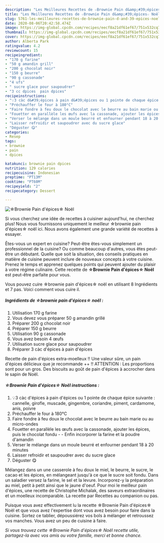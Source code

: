 ```yaml
---
description: "Les Meilleures Recettes de ☆Brownie Pain d&amp;#39;épices☆ Noël"
title: "Les Meilleures Recettes de ☆Brownie Pain d&amp;#39;épices☆ Noël"
slug: 5761-les-meilleures-recettes-de-brownie-pain-d-and-39-epices-noel
date: 2020-08-06T20:42:58.474Z
image: https://img-global.cpcdn.com/recipes/eecf8a21df61ef67/751x532cq70/☆brownie-pain-depices☆-noel-photo-principale-de-la-recette.jpg
thumbnail: https://img-global.cpcdn.com/recipes/eecf8a21df61ef67/751x532cq70/☆brownie-pain-depices☆-noel-photo-principale-de-la-recette.jpg
cover: https://img-global.cpcdn.com/recipes/eecf8a21df61ef67/751x532cq70/☆brownie-pain-depices☆-noel-photo-principale-de-la-recette.jpg
author: Alberta Park
ratingvalue: 4.2
reviewcount: 15
recipeingredient:
- "170 g farine"
- "50 g amandin grill"
- "200 g chocolat noir"
- "150 g beurre"
- "90 g cassonade"
- "4 ufs"
- " sucre glace pour saupoudrer"
- "3 cc dpices  pain dpices"
recipeinstructions:
- "💡3 càc d&#39;épices à pain d&#39;épices ou 1 pointe de chaque épice suivante : cannelle, girofle, muscade, gingembre, coriandre, piment, cardamome, anis, poivre"
- "Préchauffer le four à 180°C"
- "Faire fondre à feu doux le chocolat avec le beurre au bain marie ou au micro-ondes"
- "Fouetter en parallèle les œufs avec la cassonade, ajouter les épices, puis le chocolat fondu  Enfin incorporer la farine et la poudre d&#39;amandin"
- "Verser le mélange dans un moule beurré et enfourner pendant 18 à 20 minutes"
- "Laisser refroidir et saupoudrer avec du sucre glace"
- "Déguster 😋"
categories:
- Resep
tags:
- brownie
- pain
- dpices

katakunci: brownie pain dpices 
nutrition: 129 calories
recipecuisine: Indonesian
preptime: "PT13M"
cooktime: "PT60M"
recipeyield: "2"
recipecategory: Dessert

---
```



![☆Brownie Pain d&#39;épices☆ Noël](https://img-global.cpcdn.com/recipes/eecf8a21df61ef67/751x532cq70/☆brownie-pain-depices☆-noel-photo-principale-de-la-recette.jpg)

Si vous cherchez une idée de recettes à cuisiner aujourd'hui, ne cherchez plus! Nous vous fournissons uniquement le meilleur ☆brownie pain d&#39;épices☆ noël ici. Nous avons également une grande variété de recettes à essayer.

Êtes-vous un expert en cuisine? Peut-être êtes-vous simplement un professionnel de la cuisine? Ou comme beaucoup d'autres, vous êtes peut-être un débutant. Quelle que soit la situation, des conseils pratiques en matière de cuisine peuvent inclure de nouveaux concepts à votre cuisine. Prenez le temps et apprenez quelques points qui peuvent ajouter du plaisir à votre régime culinaire. Cette recette de <strong> ☆Brownie Pain d&#39;épices☆ Noël </strong> est peut-être parfaite pour vous.

<!--inarticleads1-->

Vous pouvez cuire ☆brownie pain d&#39;épices☆ noël en utilisant 8 Ingrédients et 7 pas. Voici comment vous cuire il.

##### Ingrédients de ☆brownie pain d&#39;épices☆ noël :

1. Utilisation 170 g farine
1. Vous devez vous préparer 50 g amandin grillé
1. Préparer 200 g chocolat noir
1. Préparer 150 g beurre
1. Utilisation 90 g cassonade
1. Vous avez besoin 4 œufs
1. Utilisation  sucre glace pour saupoudrer
1. Préparer 3 càc d&#39;épices à pain d&#39;épices


Recette de pain d&#39;épices extra-moelleux !! Une valeur sûre, un pain d&#39;épices délicieux que je recommande ++ !! ATTENTION : Les proportions sont pour un gros. Des biscuits au goût de pain d&#39;épices à accrocher dans le sapin de Noël. 

<!--inarticleads2-->

##### ☆Brownie Pain d&#39;épices☆ Noël instructions :

1. 💡3 càc d&#39;épices à pain d&#39;épices ou 1 pointe de chaque épice suivante : cannelle, girofle, muscade, gingembre, coriandre, piment, cardamome, anis, poivre
1. Préchauffer le four à 180°C
1. Faire fondre à feu doux le chocolat avec le beurre au bain marie ou au micro-ondes
1. Fouetter en parallèle les œufs avec la cassonade, ajouter les épices, puis le chocolat fondu -  - Enfin incorporer la farine et la poudre d&#39;amandin
1. Verser le mélange dans un moule beurré et enfourner pendant 18 à 20 minutes
1. Laisser refroidir et saupoudrer avec du sucre glace
1. Déguster 😋


Mélangez dans un une casserole à feu doux le miel, le beurre, le sucre, le cacao et les épices, en mélangeant jusqu&#39;à ce que le sucre soit fondu. Dans un saladier versez la farine, le sel et la levure. Incorporez-y la préparation au miel, petit à petit ainsi que le jaune d&#39;oeuf. Pour moi le meilleur pain d&#39;épices, une recette de Christophe Michalak, des saveurs extraordinaires et un moelleux incomparable. La recette par Recettes au companion ou pas. 

<!--inarticleads1-->

<p>
Puisque vous avez effectivement lu la recette ☆Brownie Pain d&#39;épices☆ Noël et que vous avez l'expertise dont vous avez besoin pour faire dans la cuisine. Sortez ce tablier, dépoussiérez vos bols à mélanger et retroussez vos manches. Vous avez un peu de cuisine à faire.
</p>

<p>
<i>Si vous trouvez cette ☆Brownie Pain d&#39;épices☆ Noël recette utile, partagez-la avec vos amis ou votre famille, merci et bonne chance.</i>
</p>
